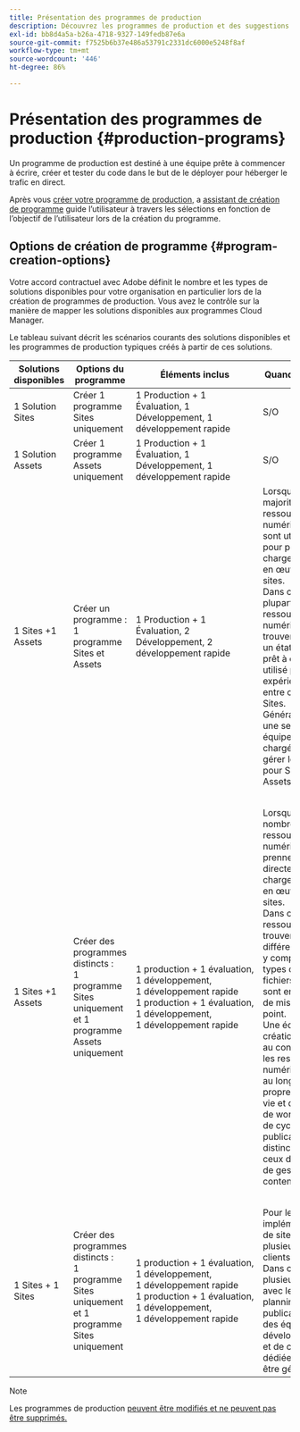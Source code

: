 ```yaml
---
title: Présentation des programmes de production
description: Découvrez les programmes de production et des suggestions pour configurer les vôtres.
exl-id: bb8d4a5a-b26a-4718-9327-149fedb87e6a
source-git-commit: f7525b6b37e486a53791c2331dc6000e5248f8af
workflow-type: tm+mt
source-wordcount: '446'
ht-degree: 86%

---
```



# Présentation des programmes de production {#production-programs}

Un programme de production est destiné à une équipe prête à commencer à écrire, créer et tester du code dans le but de le déployer pour héberger le trafic en direct.

Après vous [créer votre programme de production,](creating-production-programs.md) a [assistant de création de programme](using-the-wizard.md) guide l’utilisateur à travers les sélections en fonction de l’objectif de l’utilisateur lors de la création du programme.

## Options de création de programme {#program-creation-options}

Votre accord contractuel avec Adobe définit le nombre et les types de solutions disponibles pour votre organisation en particulier lors de la création de programmes de production. Vous avez le contrôle sur la manière de mapper les solutions disponibles aux programmes Cloud Manager.

Le tableau suivant décrit les scénarios courants des solutions disponibles et les programmes de production typiques créés à partir de ces solutions.

| Solutions disponibles | Options du programme | Éléments inclus | Quand l’utiliser | Exemples |
|---------------------|-------------------------------------------------------------------------------|--------------------------------------------------------------------------------------------------------------------------|-------------------------------------------------------------------------------------------------------------------------------------------------------------------------------------------------------------------------------------------------------------------------------------------------------------------------------------------------|--------------------------------------------------------------------------------------------------------------------------------------------------------------------------------------------------------------------------------------------------------------------------------------------------------------------------------------------------------------------------------------------------------------------------------------------------------------------------|
| 1 Solution Sites | Créer 1 programme Sites uniquement | 1 Production + 1 Évaluation, 1 Développement, 1 développement rapide | S/O | S/O |
| 1 Solution Assets | Créer 1 programme Assets uniquement | 1 Production + 1 Évaluation, 1 Développement, 1 développement rapide | S/O | S/O |
| 1 Sites +1 Assets | Créer un programme : <br>1 programme Sites et Assets | 1 Production + 1 Évaluation, 2 Développement, 2 développement rapide | Lorsque la majorité des ressources numériques sont utilisées pour prendre en charge la mise en œuvre des sites.<br>Dans ce cas, la plupart des ressources numériques se trouvent dans un état terminé, prêt à être utilisé pour les expériences entre canaux via Sites.<br>Généralement, une seule équipe est chargée de gérer le contenu pour Sites et Assets. | Les images principalement utilisées pour un site web.<br>PDF distribués par le biais d’un portail interne intégré à AEM Sites. |
| 1 Sites +1 Assets | Créer des programmes distincts :<br>1 programme Sites uniquement et 1 programme Assets uniquement | 1 production + 1 évaluation, 1 développement, 1 développement rapide<br>1 production + 1 évaluation, 1 développement, 1 développement rapide | Lorsque de nombreuses ressources numériques ne prennent pas directement en charge la mise en œuvre des sites.<br> Dans ce cas, les ressources se trouvent dans différents états, y compris les types de fichiers bruts et sont en cours de mise au point.<br>Une équipe de création dédiée au contenu gère les ressources numériques tout au long de son propre cycle de vie et dispose de workflows et de cycles de publication distincts de ceux de l’équipe de gestion de contenu Sites. | Les images brutes d’une séance photo sont stockées dans le programme Ressources et seules quelques-unes d’entre elles sont utilisées dans la mise en oeuvre de Sites.<br>Un grand nombre de types de fichiers Creative Cloud, tels que Photoshop et Illustrator, sont gérés dans AEM Assets et passent par leur propre workflow d’approbation avant qu’une ressource finalisée ne soit générée.<br>Envisagez d’utiliser des [Ressources connectées](/help/assets/use-assets-across-connected-assets-instances.md#overview-of-connected-assets) dans ce cas. |
| 1 Sites + 1 Sites | Créer des programmes distincts :<br>1 programme Sites uniquement et 1 programme Sites uniquement | 1 production + 1 évaluation, 1 développement, 1 développement rapide<br>1 production + 1 évaluation, 1 développement, 1 développement rapide | Pour les implémentations de sites à plusieurs clients.<br>Dans ce cas, plusieurs sites avec leur propre planning de publication et des équipes de développement et de contenu dédiées doivent être gérés. | Deux marques de vente au détail avec des sites web dédiés et des équipes de développement distinctes |


>[!NOTE]
>
>Les programmes de production [peuvent être modifiés et ne peuvent pas être supprimés.](editing-programs.md)
